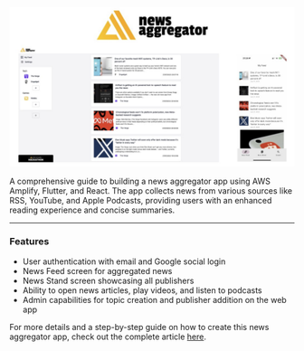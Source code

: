 ![cover](./img/cover.png)

A comprehensive guide to building a news aggregator app using AWS Amplify, Flutter, and React. The app collects news from various sources like RSS, YouTube, and Apple Podcasts, providing users with an enhanced reading experience and concise summaries.

----
### Features

- User authentication with email and Google social login
- News Feed screen for aggregated news
- News Stand screen showcasing all publishers
- Ability to open news articles, play videos, and listen to podcasts
- Admin capabilities for topic creation and publisher addition on the web app

For more details and a step-by-step guide on how to create this news aggregator app, check out the complete article [here](https://tlavrk.hashnode.dev/building-a-news-aggregator-app-with-aws-amplify-flutter-and-react-a-comprehensive-guide).
